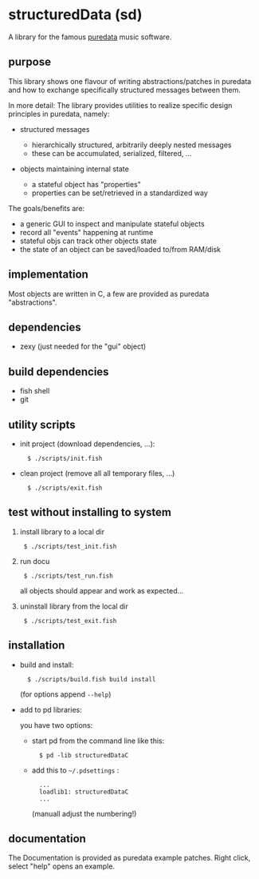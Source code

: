 # structuredData (sd)

A library for the famous [puredata](https://puredata.info/) music software.

## purpose

This library shows one flavour of writing abstractions/patches in puredata and how to exchange specifically structured messages between them.

In more detail: The library provides utilities to realize specific design principles in puredata, namely:

- structured messages

	- hierarchically structured, arbitrarily deeply nested messages 
	- these can be accumulated, serialized, filtered, ...

- objects maintaining internal state

	- a stateful object has "properties"
	- properties can be set/retrieved in a standardized way

The goals/benefits are:

- a generic GUI to inspect and manipulate stateful objects
- record all "events" happening at runtime
- stateful objs can track other objects state
- the state of an object can be saved/loaded to/from RAM/disk

## implementation

Most objects are written in C, a few are provided as puredata "abstractions".

## dependencies

- zexy (just needed for the "gui" object)

## build dependencies

- fish shell
- git

## utility scripts

- init project (download dependencies, ...):

		$ ./scripts/init.fish

- clean project (remove all all temporary files, ...)

		$ ./scripts/exit.fish

## test without installing to system

1. install library to a local dir

		$ ./scripts/test_init.fish

2. run docu

		$ ./scripts/test_run.fish

	all objects should appear and work as expected...

3. uninstall library from the local dir

		$ ./scripts/test_exit.fish

## installation

- build and install:

        $ ./scripts/build.fish build install

    (for options append `--help`)

- add to pd libraries:

	you have two options:

	- start pd from the command line like this:

			$ pd -lib structuredDataC

	- add this to `~/.pdsettings` :

			...
			loadlib1: structuredDataC
			...

	    (manuall adjust the numbering!)

## documentation

The Documentation is provided as puredata example patches.
Right click, select "help" opens an example.
